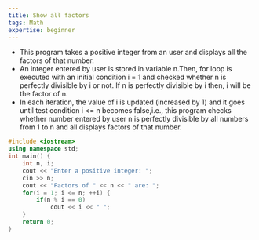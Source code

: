 ```yaml
---
title: Show all factors
tags: Math
expertise: beginner
---
```


- This program takes a positive integer from an user and displays all the factors of that number.
- An integer entered by user is stored in variable n.Then, for loop is executed with an initial condition i = 1 and checked whether n is perfectly divisible by i or not. If n is perfectly divisible by i then, i will be the factor of n.
- In each iteration, the value of i is updated (increased by 1) and it goes until test condition i <= n becomes false,i.e., this program checks whether number entered by user n is perfectly divisible by all numbers from 1 to n and all displays factors of that number.

```cpp
#include <iostream>
using namespace std;
int main() {
    int n, i;
    cout << "Enter a positive integer: ";
    cin >> n;
    cout << "Factors of " << n << " are: ";  
    for(i = 1; i <= n; ++i) {
        if(n % i == 0)
            cout << i << " ";
    }
    return 0;
}